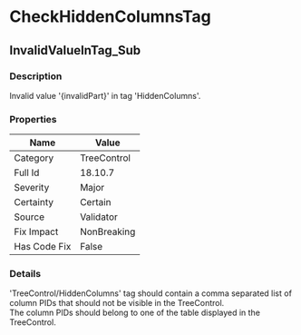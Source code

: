 ﻿---  
uid: Validator_18_10_7  
---

# CheckHiddenColumnsTag

## InvalidValueInTag\_Sub

### Description

Invalid value '{invalidPart}' in tag 'HiddenColumns'.

### Properties

| Name         | Value       |
| ------------ | ----------- |
| Category     | TreeControl |
| Full Id      | 18.10.7     |
| Severity     | Major       |
| Certainty    | Certain     |
| Source       | Validator   |
| Fix Impact   | NonBreaking |
| Has Code Fix | False       |

### Details

'TreeControl\/HiddenColumns' tag should contain a comma separated list of column PIDs that should not be visible in the TreeControl.  
The column PIDs should belong to one of the table displayed in the TreeControl.
